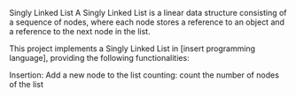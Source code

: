 Singly Linked List
A Singly Linked List is a linear data structure consisting of a sequence of nodes, where each node stores a reference to an object and a reference to the next node in the list.

This project implements a Singly Linked List in [insert programming language], providing the following functionalities:

Insertion: Add a new node to the list
counting: count the number of nodes of the list
